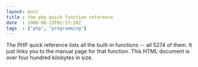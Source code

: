 ```yaml
---
layout: post
title : the php quick function reference
date  : 2008-08-23T01:37:58Z
tags  : ["php", "programming"]
---
```

The PHP quick reference lists all the built-in functions --  all 5274 of them. It just links you to the manual page for that function.  This HTML document is over four hundred kilobytes in size.


